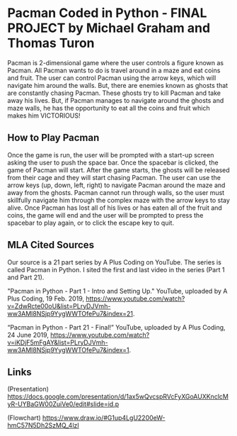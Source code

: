 # Pacman Coded in Python - FINAL PROJECT by Michael Graham and Thomas Turon

Pacman is 2-dimensional game where the user controls a figure known as Pacman. All Pacman wants to do is travel around in a maze and eat coins and fruit. The user can control Pacman using the arrow keys, which will navigate him around the walls. But, there are enemies known as ghosts that are constantly chasing Pacman. These ghosts try to kill Pacman and take away his lives. But, if Pacman manages to navigate around the ghosts and maze walls, he has the opportunity to eat all the coins and fruit which makes him VICTORIOUS!


## How to Play Pacman

Once the game is run, the user will be prompted with a start-up screen asking the user to push the space bar. Once the spacebar is
clicked, the game of Pacman will start. After the game starts, the ghosts will be released from their cage and they will start chasing Pacman. The user can use the arrow keys (up, down, left, right) to navigate Pacman around the maze and away from the ghosts. Pacman cannot run through walls, so the user must skillfully navigate him through the complex maze with the arrow keys to stay alive. Once Pacman has lost all of his lives or has eaten all of the fruit and coins, the game will end and the user will be prompted to press the spacebar to play again, or to click the escape key to quit.


## MLA Cited Sources

Our source is a 21 part series by A Plus Coding on YouTube. The series is called Pacman in Python. I sited the first and last video in the series (Part 1 and Part 21).

"Pacman in Python - Part 1 - Intro and Setting Up." YouTube, uploaded by A Plus Coding, 19 Feb. 2019, https://www.youtube.com/watch?v=ZdwRcte00oU&list=PLryDJVmh-ww3AMl8NSjp9YygWWTOfePu7&index=21.

“Pacman in Python - Part 21 - Final!” YouTube, uploaded by A Plus Coding, 24 June 2019, https://www.youtube.com/watch?v=iKDjF5mFgAY&list=PLryDJVmh-ww3AMl8NSjp9YygWWTOfePu7&index=1.



## Links

(Presentation) https://docs.google.com/presentation/d/1ax5wQvcspRVcFyXGoAUXKnclcMyR-UYBaGW00ZuiVe0/edit#slide=id.p

(Flowchart) https://www.draw.io/#G1up4LgU2200eW-hmC57N5Dh2SzMQ_4lzI
